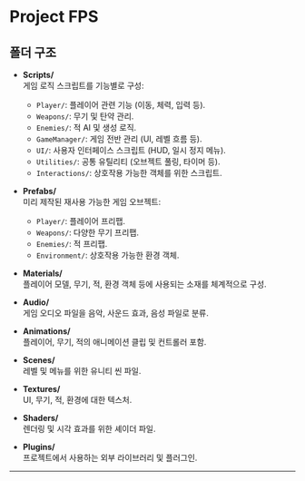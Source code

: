 # Project FPS


## 폴더 구조
- **Scripts/**  
  게임 로직 스크립트를 기능별로 구성:
  - `Player/`: 플레이어 관련 기능 (이동, 체력, 입력 등).
  - `Weapons/`: 무기 및 탄약 관리.
  - `Enemies/`: 적 AI 및 생성 로직.
  - `GameManager/`: 게임 전반 관리 (UI, 레벨 흐름 등).
  - `UI/`: 사용자 인터페이스 스크립트 (HUD, 일시 정지 메뉴).
  - `Utilities/`: 공통 유틸리티 (오브젝트 풀링, 타이머 등).
  - `Interactions/`: 상호작용 가능한 객체를 위한 스크립트.

- **Prefabs/**  
  미리 제작된 재사용 가능한 게임 오브젝트:
  - `Player/`: 플레이어 프리팹.
  - `Weapons/`: 다양한 무기 프리팹.
  - `Enemies/`: 적 프리팹.
  - `Environment/`: 상호작용 가능한 환경 객체.

- **Materials/**  
  플레이어 모델, 무기, 적, 환경 객체 등에 사용되는 소재를 체계적으로 구성.

- **Audio/**  
  게임 오디오 파일을 음악, 사운드 효과, 음성 파일로 분류.

- **Animations/**  
  플레이어, 무기, 적의 애니메이션 클립 및 컨트롤러 포함.

- **Scenes/**  
  레벨 및 메뉴를 위한 유니티 씬 파일.

- **Textures/**  
  UI, 무기, 적, 환경에 대한 텍스처.

- **Shaders/**  
  렌더링 및 시각 효과를 위한 셰이더 파일.

- **Plugins/**  
  프로젝트에서 사용하는 외부 라이브러리 및 플러그인.

---

